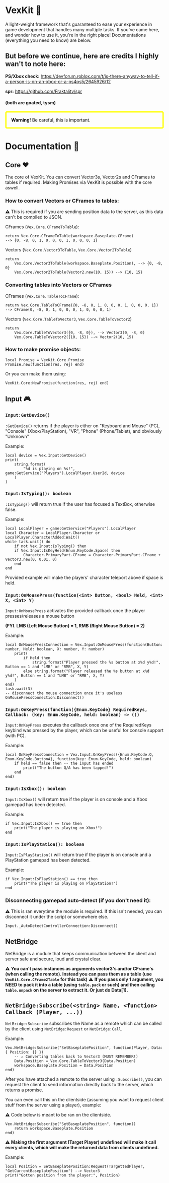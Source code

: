 # VexKit 👾
A light-weight framework that's guaranteed to ease your experience in game development that handles many multiple tasks.
If you've came here, and wonder how to use it, you're in the right place!
Documentations (everything you need to know) are below.

## But before we continue, here are credits I highly wan't to note here:

**PS/Xbox check:** https://devforum.roblox.com/t/is-there-anyway-to-tell-if-a-person-is-on-an-xbox-or-a-ps4ps5/2645926/12

**spr:** https://github.com/Fraktality/spr

#### (both are goated, tysm)

<div style="background-color: transparent; border: 4px solid yellow; padding: 15px; margin: 10px 0; border-radius: 5px; color: black;">
  <strong>Warning!</strong> Be careful, this is important.
</div>

# Documentation 📃
## Core ❤️
The core of VexKit.
You can convert Vector3s, Vector2s and CFrames to tables if required. 
Making Promises via VexKit is possible with the core aswell.

### How to convert Vectors or CFrames to tables:
⚠️ This is required if you are sending position data to the server, as this data can't be compiled to JSON.

CFrames (`Vex.Core.CFrameToTable`):
```luau
return Vex.Core.CFrameToTable(workspace.Baseplate.CFrame)
--> {0, -8, 0, 1, 0, 0, 0, 1, 0, 0, 0, 1}
```

Vectors (`Vex.Core.Vector3ToTable`, `Vex.Core.Vector2ToTable`)
```luau
return
    Vex.Core.Vector3ToTable(workspace.Baseplate.Position), --> {0, -8, 0}
    Vex.Core.Vector2ToTable(Vector2.new(10, 15)) --> {10, 15}
```

### Converting tables into Vectors or CFrames
CFrames (`Vex.Core.TableToCFrame`):
```luau
return Vex.Core.TableToCFrame({0, -8, 0, 1, 0, 0, 0, 1, 0, 0, 0, 1})
--> CFrame(0, -8, 0, 1, 0, 0, 0, 1, 0, 0, 0, 1)
```

Vectors (`Vex.Core.TableToVector3`, `Vex.Core.TableToVector2`)
```luau
return
    Vex.Core.TableToVector3({0, -8, 0}), --> Vector3(0, -8, 0)
    Vex.Core.TableToVector2({10, 15}) --> Vector2(10, 15)
```

### How to make promise objects:
```luau
local Promise = VexKit.Core.Promise
Promise.new(function(res, rej) end)
```
Or you can make them using:
```luau
VexKit.Core:NewPromise(function(res, rej) end)
```
## Input 🎮
### `Input:GetDevice()`
`:GetDevice()` returns if the player is either on "Keyboard and Mouse" (PC), "Console" (Xbox/PlayStation), "VR", "Phone" (Phone/Tablet), and obviously "Unknown"

Example:
```luau
local device = Vex.Input:GetDevice()
print(
    string.format(
        "%d is playing on %s!", game:GetService("Players").LocalPlayer.UserId, device
    )
)
```

### `Input:IsTyping(): boolean`
`:IsTyping()` will return true if the user has focused a TextBox, otherwise false.

Example:
```luau
local LocalPlayer = game:GetService("Players").LocalPlayer
local Character = LocalPlayer.Character or LocalPlayer.CharacterAdded:Wait()
while task.wait() do
    if not Vex.Input:IsTyping() then
    if Vex.Input:IsKeyHeld(Enum.KeyCode.Space) then
        Character.PrimaryPart.CFrame = Character.PrimaryPart.CFrame + Vector3.new(0, 0.01, 0)
    end
end
```
Provided example will make the players' character teleport above if space is held.

### `Input:OnMousePress(function(<int> Button, <bool> Held, <int> X, <int> Y)`
`Input:OnMousePress` activates the provided callback once the player presses/releases a mouse button

**(FYI. LMB (Left Mouse Button) = 1, RMB (Right Mouse Button) = 2)**

Example:
```luau
local OnMousePressConnection = Vex.Input:OnMousePress(function(Button: number, Held: boolean, X: number, Y: number)
    print(
        if Held then
            string.format("Player pressed the %s button at x%d y%d!", Button == 1 and "LMB" or "RMB", X, Y)
        else string.format("Player released the %s button at x%d y%d!", Button == 1 and "LMB" or "RMB", X, Y)
    )
end)
task.wait(3)
-- disconnect the mouse connection once it's useless
OnMousePressConnection:Disconnect()
```

### `Input:OnKeyPress(function({Enum.KeyCode} RequiredKeys, Callback: (key: Enum.KeyCode, held: boolean) -> ())`
`Input:OnKeyPress` executes the callback once one of the RequiredKeys keybind was pressed by the player, which can be useful for console support (with PC).

Example:
```luau
local OnKeyPressConnection = Vex.Input:OnKeyPress({Enum.KeyCode.Q, Enum.KeyCode.ButtonA}, function(key: Enum.KeyCode, held: boolean)
    if held == false then -- the input has ended
        print("The button Q/A has been tapped!")
    end
end)
```

### `Input:IsXbox(): boolean`
`Input:IsXbox()` will return true if the player is on console and a Xbox gamepad has been detected.

Example:
```luau
if Vex.Input:IsXbox() == true then
    print("The player is playing on Xbox!")
end
```

### `Input:IsPlayStation(): boolean`
`Input:IsPlayStation()` will return true if the player is on console and a PlayStation gamepad has been detected.

Example:
```luau
if Vex.Input:IsPlayStation() == true then
    print("The player is playing on PlayStation!")
end
```

### Disconnecting gamepad auto-detect (if you don't need it):
⚠️ This is ran everytime the module is required. If this isn't needed, you can disconnect it under the script or somewhere else.
```luau
Input._AutoDetectControllerConnection:Disconnect()
```
## NetBridge
NetBridge is a module that keeps communication between the client and server safe and secure, loud and crystal clear.

⚠️ **You can't pass instances as arguments vector3's and/or CFrame's (when calling the remote). Instead you can pass them as a table (use `VexKit.Core.CFrame2Table` for this task)**
⚠️ **If you pass only 1 argument, you NEED to pack it into a table (using `table.pack` or such) and then calling `table.unpack` on the server to extract it. Or just do Data[1].**

## `NetBridge:Subscribe(<string> Name, <function> Callback (Player, ...))`
``NetBridge:Subscribe`` subscribes the Name as a remote which can be called by the client using `NetBridge:Request` or `NetBridge:Call`.

Example:
```luau
Vex.NetBridge:Subscribe("SetBaseplatePosition", function(Player, Data: { Position: {} })
    -- ⚠️ Converting tables back to Vector3 (MUST REMEMBER!)
    Data.Position = Vex.Core.TableToVector3(Data.Position)
    workspace.Baseplate.Position = Data.Position
end)
```

After you have attached a remote to the server using `:Subscribe()`,
you can request the client to send information directly back to the server,
which returns a promise.

You can even call this on the clientside (assuming you want to request client stuff from the server using a player), example:

⚠️ Code below is meant to be ran on the clientside.
```luau
Vex.NetBridge:Subscribe("SetBaseplatePosition", function()
    return workspace.Baseplate.Position
end)
```

⚠️ **Making the first argument (Target Player) undefined will make it call every clients, which will make the returned data from clients undefined.**

Example:
```luau
local Position = SetBaseplatePosition:Request(TargettedPlayer, "GetCurrentBaseplatePosition") --> Vector3
print("Gotten position from the player:", Position)
```

